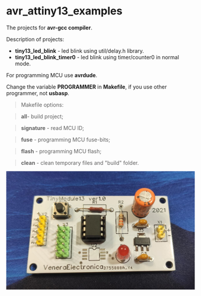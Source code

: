 # avr_attiny13_examples

The projects for **avr-gcc compiler**.

Description of projects:
- **tiny13_led_blink** - led blink using util/delay.h library.
- **tiny13_led_blink_timer0** - led blink using timer/counter0 in normal mode.

For programming MCU use **avrdude**.

Change the variable **PROGRAMMER** in **Makefile**, if you use other programmer, not **usbasp**.

> Makefile options:

> **all**- build project;

> **signature** - read MCU ID;

> **fuse** - programming MCU fuse-bits;

> **flash** - programming MCU flash;

> **clean** - clean temporary files and "build" folder.

![TinyModule13 ver1.0](/doc/board_photo.jpg)